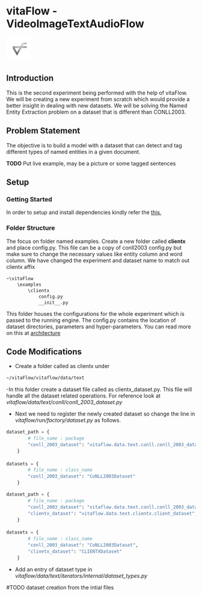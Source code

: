 
# vitaFlow - VideoImageTextAudioFlow
 ![](../../vitaflow-icon.png)


## Introduction
This is the second experiment being performed with the help of vitaFlow. 
We will be creating a new experiment from scratch which would provide a better insight in dealing with new datasets. 
We will be solving the Named Entity Extraction problem on a dataset that is different than CONLL2003.
  
## Problem Statement
The objective is to build a model with a dataset that can detect and tag different types of named entities in a given document.

**TODO**
Put live example, may be a picture or some tagged sentences
	
## Setup
### Getting Started
In order to setup and install dependencies kindly refer the [this](examples/conll2003/README.md),

### Folder Structure
The focus on folder named examples. Create  a new folder called **clientx** and place config.py. 
This file can be a copy of conll2003 config.py but make sure to change the necessary
values like entity column and word column. We have changed the experiment and dataset name to match 
out clientx affix

```
~\vitaFlow
	\examples
		\clientx
			config.py
			__init__.py
```

This folder houses the configurations for the whole experiment which is passed to the running engine.
The config.py contains the location of  dataset directories, parameters and hyper-parameters. 
You can read more on this at [architecture]()

## Code Modifications

- Create a folder called as clientx under 
```bash
~/vitaFlow/vitaflow/data/text
```
-In this folder create a dataset file called as clientx_dataset.py. This file
will handle all the dataset related operations. For reference look at _vitaflow/data/text/conll/conll_2003_dataset.py_

- Next we need to register the newly created dataset so change the line in 
_vitaflow/run/factory/dataset.py_ as follows.

```python
dataset_path = {
        # file_name : package
        "conll_2003_dataset": "vitaflow.data.text.conll.conll_2003_dataset",
    }

datasets = {
        # file_name : class_name
        "conll_2003_dataset": "CoNLL2003Dataset"
    }
```

```python
dataset_path = {
        # file_name : package
        "conll_2003_dataset": "vitaflow.data.text.conll.conll_2003_dataset",
        "clientx_dataset": "vitaflow.data.text.clientx.client_dataset",
    }

datasets = {
        # file_name : class_name
        "conll_2003_dataset": "CoNLL2003Dataset",
        "clinetx_dataset": "CLIENTXDataset"
    }
```
- Add an entry of dataset type in _vitaflow/data/text/iterators/internal/dataset_types.py_

#TODO dataset creation from the intial files
